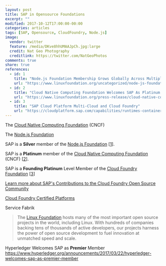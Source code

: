 ```yaml
---
layout: post
title: SAP in Opensource Foundations
excerpt: ""
modified: 2017-10-12T17:00:00-00:00
categories: articles
tags: [SAP, Opensource, CloudFoundry, Node.js]
image:
  vendor: twitter
  feature: /media/DKve8hhUMAAJpCh.jpg:large
  credit: Nat Geo Photography
  creditlink: https://twitter.com/NatGeoPhotos
comments: true
share: true
references:
  - id: 1
    title: "Node.js Foundation Membership Grows Globally Across Multiple Industries"
    url: "https://www.linuxfoundation.org/uncategorized/node-js-foundation-membership-grows-globally-across-multiple-industries"
  - id: 2
    title: "Cloud Native Computing Foundation Welcomes SAP As Platinum Member"
    url: "https://www.linuxfoundation.org/press-release/cloud-native-computing-foundation-welcomes-sap-platinum-member/"
  - id: 3
    title: "SAP Cloud Platform Multi-Cloud and Cloud Foundry"
    url: "https://cloudplatform.sap.com/capabilities/runtimes-containers/cloud-foundry.html"
---
```



T​he [Cloud Native Computing Foundation][cncf] (CNCF)

The [Node.js Foundation][nodejs-foundation]

SAP is a **Silver** member of the [Node.js Foundation][nodejs-foundation] [[1](#reference-1)].

SAP is a **Platinum** member of the [Cloud Native Computing Foundation ][cncf] (CNCF) [[2](#reference-2)].

SAP is a **Founding Platinum** Level Member of the [Cloud Foundry Foundation][cf-foundation] [[3](#reference-2)]

[Learn more about SAP's Contributions to the Cloud Foundry Open Source Community](https://cloudplatform.sap.com/capabilities/runtimes-containers/cloud-foundry/cf-contributions.html)

[Cloud Foundry Certified Platforms](https://www.cloudfoundry.org/certified-platforms/)

Service Fabrik


> The [Linux Foundation][linux-foundation] hosts many of the most important open source projects in the world, including Linux. With hundreds of companies backing tens of thousands of active developers, our projects harness the power of open source development to fuel innovation at unmatched speed and scale.

Hyperledger Welcomes SAP as **Premier** Member https://www.hyperledger.org/announcements/2017/03/22/hyperledger-welcomes-sap-as-premier-member





[cncf]:https://www.cncf.io/
[nodejs-foundation]:https://nodejs.org/en/foundation/
[cf-foundation]:https://www.cloudfoundry.org/
[linux-foundation]:https://www.linuxfoundation.org/
